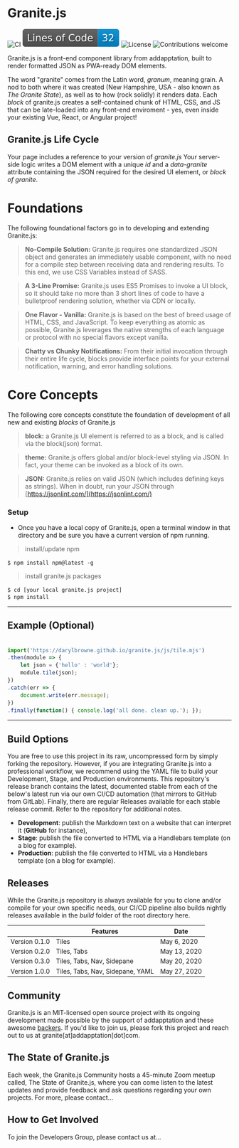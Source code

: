 # Granite.js

![CI](https://github.com/darylbrowne/granite.js/workflows/CI/badge.svg) ![Generated Button](https://raw.githubusercontent.com/darylbrowne/granite.js/image-data/badge.svg) ![License](http://img.shields.io/:license-mit-blue.svg?style=flat-square)
![Contributions welcome](https://img.shields.io/badge/contributions-welcome-orange.svg)

Granite.js is a front-end component library from addapptation, built to render formatted JSON as PWA-ready DOM elements.

The word "granite" comes from the Latin word, _granum_, meaning grain. A nod to both where it was created (New Hampshire, USA - also known as _The Granite State_), as well as to how (rock solidly) it renders data. Each _block_ of granite.js creates a self-contained chunk of HTML, CSS, and JS that can be late-loaded into any front-end enviroment - yes, even inside your existing Vue, React, or Angular project!

## Granite.js Life Cycle

Your page includes a reference to your version of _granite.js_ 
Your server-side logic writes a DOM element with a unique _id_ and a _data-granite_ attribute containing the JSON required for the desired UI element, or _block of granite_.



# Foundations

The following foundational factors go in to developing and extending Granite.js: 

> **No-Compile Solution:** Granite.js requires one standardized JSON object and generates an immediately usable component, with no need for a compile step between receiving data and rendering results. To this end, we use CSS Variables instead of SASS.

> **A 3-Line Promise:** Granite.js uses ES5 Promises to invoke a UI block, so it should take no more than 3 short lines of code to have a bulletproof rendering solution, whether via CDN or locally. 

> **One Flavor - Vanilla:** Granite.js is based on the best of breed usage of HTML, CSS, and JavaScript. To keep everything as atomic as possible, Granite.js leverages the native strengths of each language or protocol with no special flavors except vanilla. 

> **Chatty vs Chunky Notifications:** From their initial invocation through their entire life cycle, blocks provide interface points for your external notification, warning, and error handling solutions.  

# Core Concepts

The following core concepts constitute the foundation of development of all new and existing _blocks_ of Granite.js 

> **block:** a Granite.js UI element is referred to as a block, and is called via the block(json) format.

> **theme:** Granite.js offers global and/or block-level styling via JSON. In fact, your theme can be invoked as a block of its own.

> **JSON:** Granite.js relies on valid JSON (which includes defining keys as strings). When in doubt, run your JSON through [https://jsonlint.com/](https://jsonlint.com/) 


### Setup

- Once you have a local copy of Granite.js, open a terminal window in that directory and be sure you have a current version of npm running.

> install/update npm

```shell
$ npm install npm@latest -g
```

> install granite.js packages

```shell
$ cd [your local granite.js project]
$ npm install
```


---

## Example (Optional)

```javascript

import('https://darylbrowne.github.io/granite.js/js/tile.mjs')
.then(module => {
    let json = {'hello' : 'world'};
    module.tile(json);
})
.catch(err => {
    document.write(err.message);
})
.finally(function() { console.log('all done. clean up.'); });   

```

---


##  Build Options

You are free to use this project in its raw, uncompressed form by simply forking the repository. However, if you are integrating Granite.js into a professional workflow, we recommend using the YAML file to build your Development, Stage, and Production environments. This repository's release branch contains the latest, documented stable from each of the below's latest run via our own CI/CD automation (that mirrors to GitHub from GitLab). Finally, there are regular Releases available for each stable release commit. Refer to the repository for additional notes. 

- **Development**: publish the Markdown text on a website that can interpret it (**GitHub** for instance),
- **Stage**: publish the file converted to HTML via a Handlebars template (on a blog for example).
- **Production**: publish the file converted to HTML via a Handlebars template (on a blog for example).

## Releases

While the Granite.js repository is always available for you to clone and/or compile for your own specific needs, our CI/CD pipeline also builds nightly releases available in the _build_ folder of the root directory here. 

|                |Features                          |Date                         |
|----------------|-------------------------------|-----------------------------|
|Version 0.1.0|Tiles            |May 6, 2020            |
|Version 0.2.0          |Tiles, Tabs            |May 13, 2020           |
|Version 0.3.0          |Tiles, Tabs, Nav, Sidepane|May 20, 2020|
|Version 1.0.0          |Tiles, Tabs, Nav, Sidepane, YAML|May 27, 2020|


## Community

Granite.js is an MIT-licensed open source project with its ongoing development made possible by the support of addapptation and these awesome [backers](https://addapptation.com). If you'd like to join us, please fork this project and reach out to us at granite[at]addapptation[dot]com. 


## The State of Granite.js

Each week, the Granite.js Community hosts a 45-minute Zoom meetup called, The State of Granite.js, where you can come listen to the latest updates and provide feedback and ask questions regarding your own projects. For more, please contact...


## How to Get Involved

To join the Developers Group, please contact us at... 



